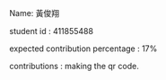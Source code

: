 Name: 黃俊翔

student id : 411855488

expected contribution percentage : 17%

contributions : making the qr code.
